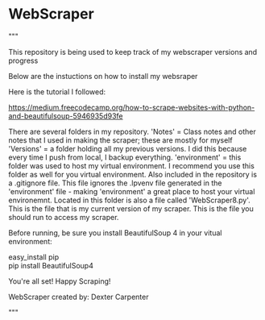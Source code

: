 # WebScraper
"""

This repository is being used to keep track of my webscraper versions and progress

Below are the instuctions on how to install my websraper

Here is the tutorial I followed:

https://medium.freecodecamp.org/how-to-scrape-websites-with-python-and-beautifulsoup-5946935d93fe

There are several folders in my repository.
'Notes'       = Class notes and other notes that I used in making the scraper; these are mostly for myself
'Versions'    = a folder holding all my previous versions. I did this because every time I push from local, I backup everything.
'environment' = this folder was used to host my virtual environment. I recommend you use this folder as well for you virtual environment.
                Also included in the repository is a .gitignore file. This file ignores the .lpvenv file generated in the 'environment'
                file - making 'environment' a great place to host your virtual environemnt. Located in this folder is also a file called
                'WebScraper8.py'. This is the file that is my current version of my scraper. This is the file you should run to access my
                scraper.

Before running, be sure you install BeautifulSoup 4 in your vitual environment:

easy_install pip  
pip install BeautifulSoup4

You're all set! Happy Scraping!

WebScraper created by:
Dexter Carpenter

"""
